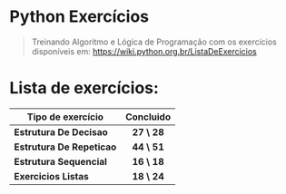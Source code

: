 # **Python Exercícios**
> Treinando Algoritmo e Lógica de Programação com os exercícios disponíveis em: https://wiki.python.org.br/ListaDeExercicios

# Lista de exercícios:

 Tipo de exercício | Concluido
----------------------------|:----------------:
**Estrutura De Decisao** | **27 \ 28**
**Estrutura De Repeticao** | **44 \ 51**
**Estrutura Sequencial** | **16 \ 18**
**Exercicios Listas** | **18 \ 24**
